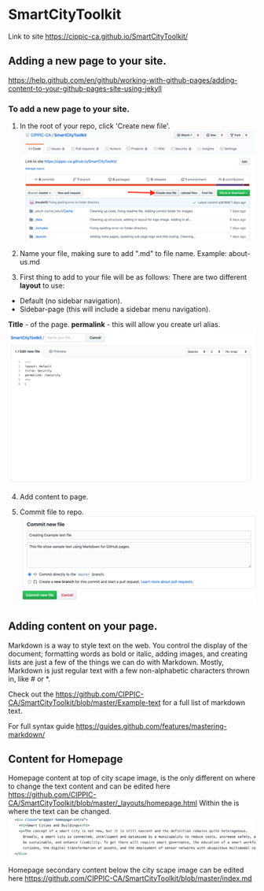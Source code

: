 # SmartCityToolkit
Link to site https://cippic-ca.github.io/SmartCityToolkit/

## Adding a new page to your site.
https://help.github.com/en/github/working-with-github-pages/adding-content-to-your-github-pages-site-using-jekyll

### To add a new page to your site. 
1. In the root of your repo, click 'Create new file'.
![picture of create file](create-file.png)

2. Name your file, making sure to add ".md" to file name.
Example: about-us.md

3. First thing to add to your file will be as follows:
There are two different **layout** to use:
* Default (no sidebar navigation).
* Sidebar-page (this will include a sidebar menu navigation).

**Title** - of the page.
**permalink** - this will allow you create url alias.
![mandatory info](mandatory-info.png)

4. Add content to page. 

5. Commit file to repo.
![commit-file](commit-file.png)


## Adding content on your page. 

Markdown is a way to style text on the web. You control the display of the document; formatting words as bold or italic, adding images, and creating lists are just a few of the things we can do with Markdown. Mostly, Markdown is just regular text with a few non-alphabetic characters thrown in, like # or *.

Check out the https://github.com/CIPPIC-CA/SmartCityToolkit/blob/master/Example-text for a full list of markdown text.

For full syntax guide https://guides.github.com/features/mastering-markdown/

## Content for Homepage

Homepage content at top of city scape image, is the only different on where to change the text content and can be edited here https://github.com/CIPPIC-CA/SmartCityToolkit/blob/master/_layouts/homepage.html 
Within the <span> is where the text can be changed. 
![homepage-intro](homepage-intro.png)

Homepage secondary content below the city scape image can be edited here https://github.com/CIPPIC-CA/SmartCityToolkit/blob/master/index.md
